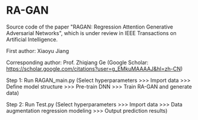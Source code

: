 # RA-GAN

Source code of the paper "RAGAN: Regression Attention Generative Adversarial Networks", which is under review in IEEE Transactions on Artificial Intelligence.

First author: Xiaoyu Jiang

Corresponding author: Prof. Zhiqiang Ge (Google Scholar: https://scholar.google.com/citations?user=g_EMkuMAAAAJ&hl=zh-CN)

Step 1: Run RAGAN_main.py (Select hyperparameters >>> Import data >>> Define model structure >>> Pre-train DNN >>> Train RA-GAN and generate data)
      
Step 2: Run Test.py (Select hyperparameters >>> Import data >>> Data augmentation regression modeling >>> Output prediction results)
